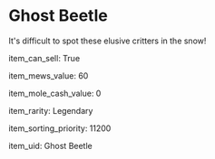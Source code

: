 # Ghost Beetle

It's difficult to spot these elusive critters in the snow!

item_can_sell: True

item_mews_value: 60

item_mole_cash_value: 0

item_rarity: Legendary

item_sorting_priority: 11200

item_uid: Ghost Beetle